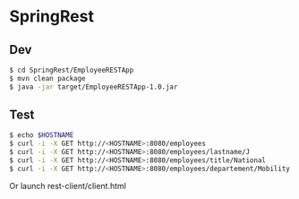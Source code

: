 # SpringRest

## Dev

```bash
$ cd SpringRest/EmployeeRESTApp
$ mvn clean package
$ java -jar target/EmployeeRESTApp-1.0.jar
```

## Test

```bash
$ echo $HOSTNAME
$ curl -i -X GET http://<HOSTNAME>:8080/employees
$ curl -i -X GET http://<HOSTNAME>:8080/employees/lastname/J
$ curl -i -X GET http://<HOSTNAME>:8080/employees/title/National
$ curl -i -X GET http://<HOSTNAME>:8080/employees/departement/Mobility
```

Or launch rest-client/client.html
